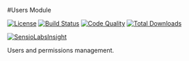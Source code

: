 #Users Module

[![License](https://img.shields.io/badge/license-MIT-brightgreen.svg)](https://packagist.org/packages/anomaly/users-module) 
[![Build Status](https://scrutinizer-ci.com/g/anomalylabs/users-module/badges/build.png?b=master)](https://scrutinizer-ci.com/g/anomalylabs/users-module/build-status/master)
[![Code Quality](http://img.shields.io/scrutinizer/g/anomalylabs/users-module.svg)](https://scrutinizer-ci.com/g/anomalylabs/users-module/)
[![Total Downloads](http://img.shields.io/packagist/dt/anomaly/users-module.svg)](https://packagist.org/packages/anomaly/users-module)

[![SensioLabsInsight](https://insight.sensiolabs.com/projects/81982ec5-cbe1-499f-aafc-3d75c747a4fd/small.png)](https://insight.sensiolabs.com/projects/81982ec5-cbe1-499f-aafc-3d75c747a4fd)

Users and permissions management.
